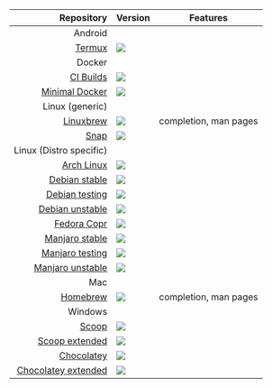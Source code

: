 |                           Repository | Version                                                | Features              |
| -----------------------------------: | ------------------------------------------------------ | --------------------- |
|                              Android |                                                        |                       |
|                     [Termux][termux] | [![][termux-version]][termux-link]                     |                       |
|                               Docker |                                                        |                       |
|                  [CI Builds][docker] | [![][docker-version]][docker-link]                     |                       |
|      [Minimal Docker][minimaldocker] | [![][minimaldocker-version]][minimaldocker-link]       |                       |
|                      Linux (generic) |                                                        |                       |
|               [Linuxbrew][linuxbrew] | [![][linuxbrew-version]][linuxbrew-link]               | completion, man pages |
|                         [Snap][snap] | [![][snap-version]][snap-link]                         |                       |
|              Linux (Distro specific) |                                                        |                       |
|                   [Arch Linux][arch] | [![][arch-version]][arch-link]                         |                       |
|       [Debian stable][debian_stable] | [![][debian_stable-version]][debian_stable-link]       |                       |
|     [Debian testing][debian_testing] | [![][debian_testing-version]][debian_testing-link]     |                       |
|   [Debian unstable][debian_unstable] | [![][debian_unstable-version]][debian_unstable-link]   |                       |
|                  [Fedora Copr][copr] | [![][copr-version]][copr-link]                         |                       |
|     [Manjaro stable][manjaro_stable] | [![][manjaro_stable-version]][manjaro_stable-link]     |                       |
|   [Manjaro testing][manjaro_testing] | [![][manjaro_testing-version]][manjaro_testing-link]   |                       |
| [Manjaro unstable][manjaro_unstable] | [![][manjaro_unstable-version]][manjaro_unstable-link] |                       |
|                                  Mac |                                                        |
|                 [Homebrew][homebrew] | [![][homebrew-version]][homebrew-link]                 | completion, man pages |
|                              Windows |                                                        |                       |
|                       [Scoop][scoop] | [![][scoop-version]][scoop-link]                       |                       |
|              [Scoop extended][scoop] | [![][scoop-version]][scoop-link]                       |                       |
|            [Chocolatey ][chocolatey] | [![][chocolatey-version]][chocolatey-link]             |                       |
|    [Chocolatey extended][chocolatey] | [![][chocolatey-version]][chocolatey-link]             |                       |

[arch]: https://www.archlinux.org/packages/?q=hugo
[arch-version]: https://repology.org/badge/version-only-for-repo/arch/hugo-sitegen.svg
[arch-link]: https://repology.org/metapackage/hugo-sitegen/versions

[linuxbrew]: https://github.com/Linuxbrew/homebrew-core/blob/master/Formula/hugo.rb
[linuxbrew-version]: https://repology.org/badge/version-only-for-repo/linuxbrew/hugo-sitegen.svg
[linuxbrew-link]: https://repology.org/metapackage/hugo-sitegen/versions

[homebrew]: https://github.com/Homebrew/homebrew-core/blob/master/Formula/hugo.rb
[homebrew-version]: https://repology.org/badge/version-only-for-repo/homebrew/hugo-sitegen.svg
[homebrew-link]: https://repology.org/metapackage/hugo-sitegen/versions

[scoop]: https://github.com/lukesampson/scoop/blob/master/bucket/hugo.json 
[scoop-version]: https://repology.org/badge/version-only-for-repo/scoop/hugo-sitegen.svg
[scoop-link]: https://repology.org/metapackage/hugo-sitegen/versions

[chocolatey]: https://chocolatey.org/packages/hugo
[chocolatey-version]: https://repology.org/badge/version-only-for-repo/chocolatey/hugo-extended.svg
[chocolatey-link]: https://repology.org/metapackage/hugo-extended/versions

[scoop-ext]: https://github.com/lukesampson/scoop/blob/master/bucket/hugo.json 
[scoop-ext-version]: https://repology.org/badge/version-only-for-repo/scoop/hugo-extended.svg
[scoop-ext-link]: https://repology.org/metapackage/hugo-extended/versions

[chocolatey-ext]: https://chocolatey.org/packages/hugo-extended
[chocolatey-ext-version]: https://repology.org/badge/version-only-for-repo/chocolatey/hugo-extended.svg
[chocolatey-ext-link]: https://repology.org/metapackage/hugo-extended/versions

[debian_stable]: https://gohugo.io
[debian_stable-version]: https://repology.org/badge/version-only-for-repo/debian_stable/hugo-sitegen.svg
[debian_stable-link]: https://repology.org/metapackage/hugo-sitegen/versions

[debian_testing]: https://gohugo.io
[debian_testing-version]: https://repology.org/badge/version-only-for-repo/debian_testing/hugo-sitegen.svg
[debian_testing-link]: https://repology.org/metapackage/hugo-sitegen/versions

[debian_unstable]: https://gohugo.io
[debian_unstable-version]: https://repology.org/badge/version-only-for-repo/debian_unstable/hugo-sitegen.svg
[debian_unstable-link]: https://repology.org/metapackage/hugo-sitegen/versions

[manjaro_stable]: https://gohugo.io
[manjaro_stable-version]: https://repology.org/badge/version-only-for-repo/manjaro_stable/hugo-sitegen.svg
[manjaro_stable-link]: https://repology.org/metapackage/hugo-sitegen/versions

[manjaro_testing]: https://gohugo.io
[manjaro_testing-version]: https://repology.org/badge/version-only-for-repo/manjaro_testing/hugo-sitegen.svg
[manjaro_testing-link]: https://repology.org/metapackage/hugo-sitegen/versions

[manjaro_unstable]: https://gohugo.io
[manjaro_unstable-version]: https://repology.org/badge/version-only-for-repo/manjaro_unstable/hugo-sitegen.svg
[manjaro_unstable-link]: https://repology.org/metapackage/hugo-sitegen/versions

[snap]: https://gohugo.io
[snap-version]: https://hugo-repo-versions.netlify.com/snap/hugo-sitegen.svg
[snap-link]: https://repology.org/metapackage/hugo-sitegen/versions

[copr]: https://gohugo.io
[copr-version]: https://hugo-repo-versions.netlify.com/copr/hugo-sitegen.svg
[copr-link]: https://repology.org/metapackage/hugo-sitegen/versions

[docker]: https://hub.docker.com/r/cibuilds/
[docker-version]: https://hugo-repo-versions.netlify.com/docker/hugo-sitegen.svg
[docker-link]: https://github.com/cibuilds/hugo/

[minimaldocker]: https://hub.docker.com/r/klakegg/hugo/
[minimaldocker-version]: https://hugo-repo-versions.netlify.com/minimaldocker/hugo-sitegen.svg
[minimaldocker-link]: https://github.com/klakegg/docker-hugo

[termux]: https://termux.net
[termux-version]: https://repology.org/badge/version-only-for-repo/termux/hugo-sitegen.svg
[termux-link]: https://repology.org/metapackage/hugo-sitegen/versions

[example]: https://gohugo.io
[example-version]: https://repology.org/badge/version-only-for-repo/homebrew/hugo-sitegen.svg
[example-link]: https://repology.org/metapackage/hugo-sitegen/versions
